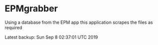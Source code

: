 # EPMgrabber
Using a database from the EPM app this application scrapes the files as required


Latest backup: Sun Sep 8 02:37:01 UTC 2019

